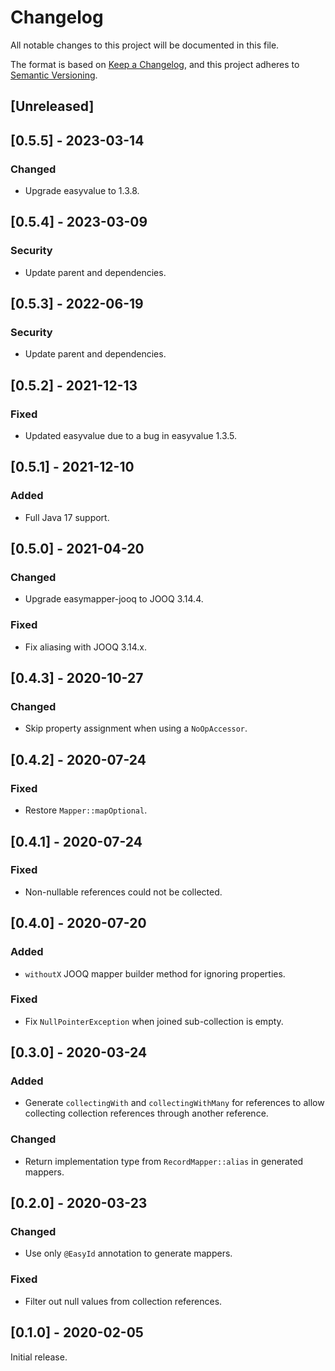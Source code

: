 # Changelog
All notable changes to this project will be documented in this file.

The format is based on [Keep a Changelog](https://keepachangelog.com/en/1.0.0/),
and this project adheres to [Semantic Versioning](https://semver.org/spec/v2.0.0.html).

## [Unreleased]

## [0.5.5] - 2023-03-14
### Changed
- Upgrade easyvalue to 1.3.8.

## [0.5.4] - 2023-03-09
### Security
- Update parent and dependencies.

## [0.5.3] - 2022-06-19
### Security
- Update parent and dependencies.

## [0.5.2] - 2021-12-13
### Fixed
- Updated easyvalue due to a bug in easyvalue 1.3.5.

## [0.5.1] - 2021-12-10
### Added
- Full Java 17 support.

## [0.5.0] - 2021-04-20
### Changed
- Upgrade easymapper-jooq to JOOQ 3.14.4.

### Fixed
- Fix aliasing with JOOQ 3.14.x.

## [0.4.3] - 2020-10-27
### Changed
- Skip property assignment when using a `NoOpAccessor`.

## [0.4.2] - 2020-07-24
### Fixed
- Restore `Mapper::mapOptional`.

## [0.4.1] - 2020-07-24
### Fixed
- Non-nullable references could not be collected.

## [0.4.0] - 2020-07-20
### Added
- `withoutX` JOOQ mapper builder method for ignoring properties.

### Fixed
- Fix `NullPointerException` when joined sub-collection is empty.

## [0.3.0] - 2020-03-24
### Added
- Generate `collectingWith` and `collectingWithMany` for references to allow
collecting collection references through another reference.

### Changed
- Return implementation type from `RecordMapper::alias` in generated mappers.

## [0.2.0] - 2020-03-23
### Changed
- Use only `@EasyId` annotation to generate mappers.

### Fixed
- Filter out null values from collection references.

## [0.1.0] - 2020-02-05

Initial release.
